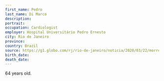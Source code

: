 ```yaml
---
first_name: Pedro
last_name: Di Marco
description: 
portrait: 
occupation: Cardiologist
employer: Hospital Universitário Pedro Ernesto
city: Rio de Janeiro
province: 
country: Brazil
source: https://g1.globo.com/rj/rio-de-janeiro/noticia/2020/03/22/morre-cardiologista-do-hospital-pedro-ernesto-da-uerj-com-suspeita-de-coronavirus.ghtml
birth_date: 
death_date: 
---
```


64 years old.